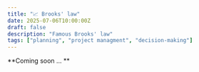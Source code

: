 ```yaml
---
title: "📈 Brooks' law"
date: 2025-07-06T10:00:00Z
draft: false
description: "Famous Brooks' law"
tags: ["planning", "project managment", "decision-making"]
---
```


**Coming soon ... **